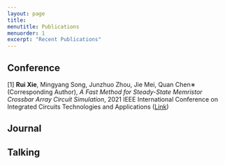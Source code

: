 ```yaml
---
layout: page
title: 
menutitle: Publications
menuorder: 1
excerpt: "Recent Publications"
---
```

## Conference

[1] **Rui Xie**, Mingyang Song, Junzhuo Zhou, Jie Mei, Quan Chen∗ (Corresponding Author), *A Fast Method for Steady-State Memristor Crossbar Array Circuit Simulation*, 2021 IEEE International Conference on Integrated Circuits Technologies and Applications ([Link](https://arxiv.org/abs/2109.07929))

## Journal

## Talking
